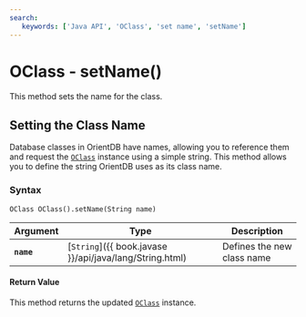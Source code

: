 ```yaml
---
search:
   keywords: ['Java API', 'OClass', 'set name', 'setName']
---
```


# OClass - setName()

This method sets the name for the class.

## Setting the Class Name

Database classes in OrientDB have names, allowing you to reference them and request the [`OClass`](../OClass.md) instance using a simple string.  This method allows you to define the string OrientDB uses as its class name.

### Syntax

```
OClass OClass().setName(String name)
```

| Argument | Type | Description |
|---|---|---|
| **`name`** | [`String`]({{ book.javase }}/api/java/lang/String.html) | Defines the new class name |

#### Return Value

This method returns the updated [`OClass`](../OClass.md) instance.
